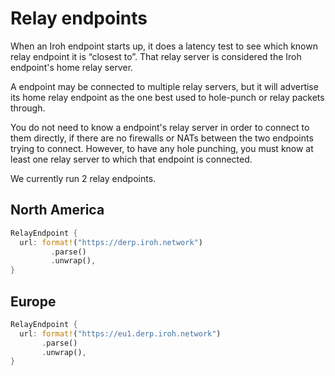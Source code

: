 # Relay endpoints

When an Iroh endpoint starts up, it does a latency test to see which known relay endpoint it is “closest to”. That relay server is considered the Iroh endpoint's home relay server.

A endpoint may be connected to multiple relay servers, but it will advertise its home relay endpoint as the one best used to hole-punch or relay packets through.

You do not need to know a endpoint's relay server in order to connect to them directly, if there are no firewalls or NATs between the two endpoints trying to connect. However, to have any hole punching, you must know at least one relay server to which that endpoint is connected.

We currently run 2 relay endpoints.
## North America

```rust
RelayEndpoint {
  url: format!("https://derp.iroh.network")
         .parse()
         .unwrap(),
}
```

## Europe

```rust
RelayEndpoint {
  url: format!("https://eu1.derp.iroh.network")
       .parse()
       .unwrap(),
}
```
